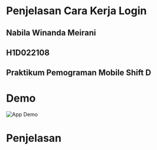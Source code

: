 # Penjelasan Cara Kerja Login
## Nabila Winanda Meirani
## H1D022108
## Praktikum Pemograman Mobile Shift D

# Demo
![App Demo](2024-11-05%00-55-15.gif)

# Penjelasan


